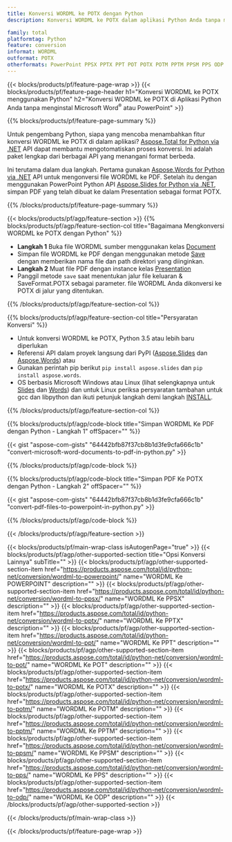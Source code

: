 ```yaml
---
title: Konversi WORDML ke POTX dengan Python
description: Konversi WORDML ke POTX dalam aplikasi Python Anda tanpa menggunakan Microsoft Word atau PowerPoint 

family: total
platformtag: Python
feature: conversion
informat: WORDML
outformat: POTX
otherformats: PowerPoint PPSX PPTX PPT POT POTX POTM PPTM PPSM PPS ODP
---
```

{{< blocks/products/pf/feature-page-wrap >}}
{{< blocks/products/pf/feature-page-header h1="Konversi WORDML ke POTX menggunakan Python" h2="Konversi WORDML ke POTX di Aplikasi Python Anda tanpa menginstal Microsoft Word<sup>&reg;</sup> atau PowerPoint" >}}

{{% blocks/products/pf/feature-page-summary %}}

Untuk pengembang Python, siapa yang mencoba menambahkan fitur konversi WORDML ke POTX di dalam aplikasi? [Aspose.Total for Python via .NET](https://products.aspose.com/total/python-net/) API dapat membantu mengotomatiskan proses konversi. Ini adalah paket lengkap dari berbagai API yang menangani format berbeda.  

Ini terutama dalam dua langkah. Pertama gunakan [Aspose.Words for Python via .NET](https://products.aspose.com/words/python-net/) API untuk mengonversi file WORDML ke PDF. Setelah itu dengan menggunakan PowerPoint Python API [Aspose.Slides for Python via .NET](https://products.aspose.com/slides/python-net/), simpan PDF yang telah dibuat ke dalam Presentation sebagai format POTX. 

{{% /blocks/products/pf/feature-page-summary %}}

{{< blocks/products/pf/agp/feature-section >}}
{{% blocks/products/pf/agp/feature-section-col title="Bagaimana Mengkonversi WORDML ke POTX dengan Python" %}}
- **Langkah 1** Buka file WORDML sumber menggunakan kelas [Document](https://reference.aspose.com/words/python-net/aspose.words/document/)
- Simpan file WORDML ke PDF dengan menggunakan metode [Save](https://reference.aspose.com/words/python-net/aspose.words/document/save/) dengan memberikan nama file dan path direktori yang diinginkan.
-  **Langkah 2** Muat file PDF dengan instance kelas [Presentation](https://reference.aspose.com/slides/python-net/aspose.slides/presentation/)
-  Panggil metode `save` saat menentukan jalur file keluaran & SaveFormat.POTX sebagai parameter.  file WORDML Anda dikonversi ke POTX di jalur yang ditentukan.

{{% /blocks/products/pf/agp/feature-section-col %}}

{{% blocks/products/pf/agp/feature-section-col title="Persyaratan Konversi" %}}

- Untuk konversi WORDML ke POTX, Python 3.5 atau lebih baru diperlukan
- Referensi API dalam proyek langsung dari PyPI ([Aspose.Slides](https://pypi.org/project/Aspose.Slides/) dan [Aspose.Words](https://pypi.org/project/aspose-words/)) atau
- Gunakan perintah pip berikut ```pip install aspose.slides``` dan ```pip install aspose.words```. 
- OS berbasis Microsoft Windows atau Linux (lihat selengkapnya untuk [Slides](https://docs.aspose.com/slides/python-net/system-requirements/) dan [Words](https://docs.aspose.com/words/python-net/system-requirements/)) dan untuk Linux periksa persyaratan tambahan untuk gcc dan libpython dan ikuti petunjuk langkah demi langkah [INSTALL](https://docs.aspose.com/words/python-net/installation/).
 

{{% /blocks/products/pf/agp/feature-section-col %}}

{{% blocks/products/pf/agp/code-block title="Simpan WORDML Ke PDF dengan Python - Langkah 1" offSpacer="" %}}

{{< gist "aspose-com-gists" "64442bfb87f37cb8b1d3fe9cfa666c1b" "convert-microsoft-word-documents-to-pdf-in-python.py" >}}

{{% /blocks/products/pf/agp/code-block %}}

{{% blocks/products/pf/agp/code-block title="Simpan PDF Ke POTX dengan Python - Langkah 2" offSpacer="" %}}

{{< gist "aspose-com-gists" "64442bfb87f37cb8b1d3fe9cfa666c1b" "convert-pdf-files-to-powerpoint-in-python.py" >}}

{{% /blocks/products/pf/agp/code-block %}}

{{< /blocks/products/pf/agp/feature-section >}}

{{< blocks/products/pf/main-wrap-class isAutogenPage="true" >}}
{{< blocks/products/pf/agp/other-supported-section title="Opsi Konversi Lainnya" subTitle="" >}}
{{< blocks/products/pf/agp/other-supported-section-item href="https://products.aspose.com/total/id/python-net/conversion/wordml-to-powerpoint/" name="WORDML Ke POWERPOINT" description="" >}}
{{< blocks/products/pf/agp/other-supported-section-item href="https://products.aspose.com/total/id/python-net/conversion/wordml-to-ppsx/" name="WORDML Ke PPSX" description="" >}}
{{< blocks/products/pf/agp/other-supported-section-item href="https://products.aspose.com/total/id/python-net/conversion/wordml-to-pptx/" name="WORDML Ke PPTX" description="" >}}
{{< blocks/products/pf/agp/other-supported-section-item href="https://products.aspose.com/total/id/python-net/conversion/wordml-to-ppt/" name="WORDML Ke PPT" description="" >}}
{{< blocks/products/pf/agp/other-supported-section-item href="https://products.aspose.com/total/id/python-net/conversion/wordml-to-pot/" name="WORDML Ke POT" description="" >}}
{{< blocks/products/pf/agp/other-supported-section-item href="https://products.aspose.com/total/id/python-net/conversion/wordml-to-potx/" name="WORDML Ke POTX" description="" >}}
{{< blocks/products/pf/agp/other-supported-section-item href="https://products.aspose.com/total/id/python-net/conversion/wordml-to-potm/" name="WORDML Ke POTM" description="" >}}
{{< blocks/products/pf/agp/other-supported-section-item href="https://products.aspose.com/total/id/python-net/conversion/wordml-to-pptm/" name="WORDML Ke PPTM" description="" >}}
{{< blocks/products/pf/agp/other-supported-section-item href="https://products.aspose.com/total/id/python-net/conversion/wordml-to-ppsm/" name="WORDML Ke PPSM" description="" >}}
{{< blocks/products/pf/agp/other-supported-section-item href="https://products.aspose.com/total/id/python-net/conversion/wordml-to-pps/" name="WORDML Ke PPS" description="" >}}
{{< blocks/products/pf/agp/other-supported-section-item href="https://products.aspose.com/total/id/python-net/conversion/wordml-to-odp/" name="WORDML Ke ODP" description="" >}}
{{< /blocks/products/pf/agp/other-supported-section >}}

{{< /blocks/products/pf/main-wrap-class >}}

{{< /blocks/products/pf/feature-page-wrap >}}
